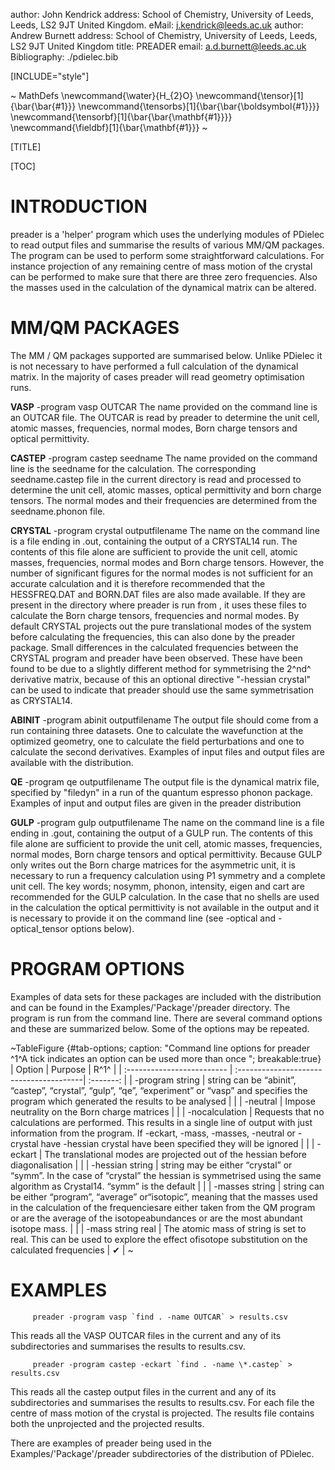author: John Kendrick
address: School of Chemistry, University of Leeds, Leeds, LS2 9JT United Kingdom.
eMail: j.kendrick@leeds.ac.uk
author: Andrew Burnett
address: School of Chemistry, University of Leeds, Leeds, LS2 9JT United Kingdom
title: PREADER
email: a.d.burnett@leeds.ac.uk
Bibliography: ./pdielec.bib

[INCLUDE="style"]

<!-- Comment out some of the options -->
<!-- Csl Style: ieee -->
<!-- Math Mode: static -->
<!-- [INCLUDE="style"] -->
<!-- Colorizer: javascript -->
<!-- Doc class: [10pt]article -->

~ MathDefs
\newcommand{\water}{H_{2}O}
\newcommand{\tensor}[1]{\bar{\bar{#1}}}
\newcommand{\tensorbs}[1]{\bar{\bar{\boldsymbol{#1}}}}
\newcommand{\tensorbf}[1]{\bar{\bar{\mathbf{#1}}}}
\newcommand{\fieldbf}[1]{\bar{\mathbf{#1}}}
~

[TITLE]

[TOC]

INTRODUCTION
========

preader is a 'helper' program which uses the underlying modules of PDielec to read output files and summarise the results of various MM/QM packages.  The program can be used to perform some straightforward calculations.  For instance projection of any remaining centre of mass motion of the crystal can be performed to make sure that there are three zero frequencies.  Also the masses used in the calculation of the dynamical matrix can be altered.

MM/QM PACKAGES
=========

The MM / QM packages supported are summarised below.  Unlike PDielec it is not necessary to have performed a full calculation of the dynamical matrix.  In the majority of cases preader will read geometry optimisation runs.

**VASP** -program vasp OUTCAR
The name provided on the command line is an OUTCAR file. The OUTCAR is read by preader to determine the unit cell, atomic masses, frequencies, normal modes, Born charge tensors and optical permittivity. 

**CASTEP** -program castep seedname
The name provided on the command line is the seedname for the calculation. The corresponding seedname.castep file in the current directory is read and processed to determine the unit cell, atomic masses, optical permittivity and born charge tensors. The normal modes and their frequencies are determined from the seedname.phonon file.

**CRYSTAL** -program crystal outputfilename
The name on the command line is a file ending in .out, containing the output of a CRYSTAL14 run. The contents of this file alone are sufficient to provide the unit cell, atomic masses, frequencies, normal modes and Born charge tensors. However, the number of significant figures for the normal modes is not sufficient for an accurate calculation and it is therefore recommended that the HESSFREQ.DAT and BORN.DAT files are also made available. If they are present in the directory where preader is run from , it uses these files to calculate the Born charge tensors, frequencies and normal modes. By default CRYSTAL projects out the pure translational modes of the system before calculating the frequencies, this can also done by the preader package. Small differences in the calculated frequencies between the CRYSTAL program and preader have been observed. These have been found to be due to a slightly different method for symmetrising the 2^nd^ derivative matrix, because of this an optional directive "-hessian crystal" can be used to indicate that preader should use the same symmetrisation as CRYSTAL14.

**ABINIT** -program abinit outputfilename
The output file should come from a run containing three datasets. One to calculate the wavefunction at the optimized geometry, one to calculate the field perturbations and one to calculate the second derivatives. Examples of input files and output files are available with the distribution.

**QE** -program qe outputfilename
The output file is the dynamical matrix file, specified by "filedyn" in a run of the quantum espresso phonon package. Examples of input and output files are given in the preader distribution

**GULP** -program gulp outputfilename
The name on the command line is a file ending in .gout, containing the output of a GULP run. The contents of this file alone are sufficient to provide the unit cell, atomic masses, frequencies, normal modes, Born charge tensors and optical permittivity. Because GULP only writes out the Born charge matrices for the asymmetric unit, it is necessary to run a frequency calculation using P1 symmetry and a complete unit cell. The key words; nosymm, phonon, intensity, eigen and cart are recommended for the GULP calculation. In the case that no shells are used in the calculation the optical permittivity is not available in the output and it is necessary to provide it on the command line (see -optical and -optical\_tensor options below).

PROGRAM OPTIONS
===============

Examples of data sets for these packages are included with the distribution and can be found in the Examples/'Package'/preader directory. The program is run from the command line. There are several command options and these are summarized below. Some of the options may be repeated.

~TableFigure {#tab-options; caption: "Command line options for preader <br>^1^A tick indicates an option can be used more than once "; breakable:true}
| Option                     |  Purpose                                  | R^1^ |
| :------------------------- | :---------------------------------------| :-------: |
| -program string            |  string can be “abinit”,  “castep”, “crystal”, “gulp”, “qe”, “experiment” or “vasp” and specifies the program which generated the results to be analysed |           |
| -neutral                    | Impose neutrality on the Born charge matrices |           |
| -nocalculation             | Requests that no calculations are performed.  This results in a single line of output with just information from the program.  If -eckart, -mass, -masses, -neutral or -crystal have -hessian crystal have been specified they will be ignored |           |
| -eckart                    | The translational modes are  projected out of the hessian before diagonalisation |           |
| -hessian string            | string may be either “crystal” or  “symm”.  In the case of “crystal” the  hessian is symmetrised using the same algorithm as Crystal14.  “symm” is the default |           |
| -masses string             | string can be either “program”, “average” or“isotopic”, meaning that the masses used in the calculation of the frequenciesare either taken from the QM program or are the average of the isotopeabundances or are the most abundant isotope mass. |           |
| -mass string real          | The atomic mass of string is set to real.  This can be used to explore the effect ofisotope substitution on the calculated frequencies |     ✔     |
~


EXAMPLES
========

         preader -program vasp `find . -name OUTCAR` > results.csv

This reads all the VASP OUTCAR files in the current and any of its subdirectories and summarises the results to results.csv.

         preader -program castep -eckart `find . -name \*.castep` > results.csv

This reads all the castep output files in the current and any of its subdirectories and summarises the results to results.csv.  For each file the centre of mass motion of the crystal is projected.  The results file contains both the unprojected and the projected results.

There are examples of preader being used in the Examples/'Package'/preader subdirectories of the distribution of PDielec.



